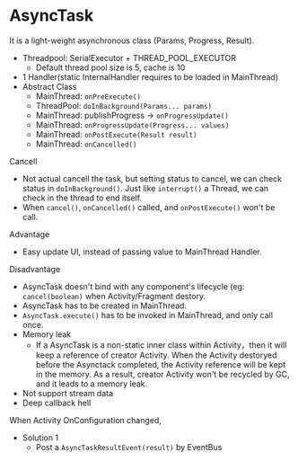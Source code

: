 # AsyncTask

It is a light-weight asynchronous class (Params, Progress, Result).
- Threadpool: SerialExecutor + THREAD_POOL_EXECUTOR
    - Default thread pool size is 5, cache is 10
- 1 Handler(static InternalHandler requires to be loaded in MainThread)
- Abstract Class
    - MainThread: `onPreExecute()`
    - ThreadPool: `doInBackground(Params... params)`
    - MainThread: publishProgress -> `onProgressUpdate()`
    - MainThread: `onProgressUpdate(Progress... values)`
    - MainThread: `onPostExecute(Result result)`
    - MainThread: `onCancelled()`

Cancell
- Not actual cancell the task, but setting status to cancel, we can check status in `doInBackground()`. Just like `interrupt()` a Thread, we can check in the thread to end itself.
- When `cancel()`, `onCancelled()` called, and `onPostExecute()` won't be call.

Advantage
- Easy update UI, instead of passing value to MainThread Handler.

Disadvantage
- AsyncTask doesn't bind with any component's lifecycle (eg: `cancel(boolean)` when Activity/Fragment destory.
- AsyncTask has to be created in MainThread.
- `AsyncTask.execute()` has to be invoked in MainThread, and only call once.
- Memory leak
    - If a AsyncTask is a non-static inner class within Activity，then it will keep a reference of creator Activity. When the Activity destoryed before the Asynctack completed, the Activity reference will be kept in the memory. As a result, creator Activity won't be recycled by GC, and it leads to a memory leak.
- Not support stream data
- Deep callback hell

When Activity OnConfiguration changed,
- Solution 1
    - Post a `AsyncTaskResultEvent(result)` by EventBus
